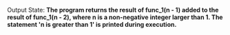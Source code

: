 Output State: **The program returns the result of func_1(n - 1) added to the result of func_1(n - 2), where n is a non-negative integer larger than 1. The statement 'n is greater than 1' is printed during execution.**